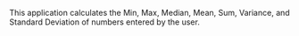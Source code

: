 This application calculates the Min, Max, Median, Mean, Sum, Variance, and Standard Deviation of numbers entered by the user.
